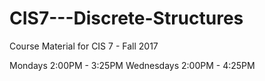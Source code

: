 # CIS7---Discrete-Structures
Course Material for CIS 7 - Fall 2017

Mondays 2:00PM - 3:25PM
Wednesdays 2:00PM - 4:25PM
